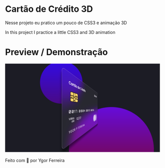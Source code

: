 # Cartão de Crédito 3D

<p> Nesse projeto eu pratico um pouco de CSS3 e animação 3D </p>

<p>
In this project I practice a little CSS3 and 3D animation</p>

# Preview / Demonstração

![Link](ygordemo.gif)

Feito com 💝 por Ygor Ferreira





